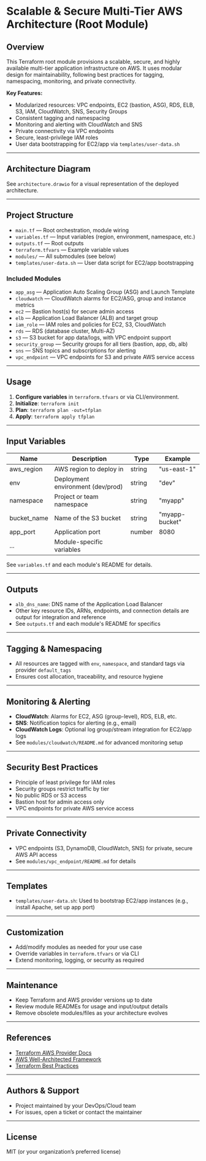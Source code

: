 # Scalable & Secure Multi-Tier AWS Architecture (Root Module)

## Overview

This Terraform root module provisions a scalable, secure, and highly available multi-tier application infrastructure on AWS. It uses modular design for maintainability, following best practices for tagging, namespacing, monitoring, and private connectivity.

**Key Features:**

- Modularized resources: VPC endpoints, EC2 (bastion, ASG), RDS, ELB, S3, IAM, CloudWatch, SNS, Security Groups
- Consistent tagging and namespacing
- Monitoring and alerting with CloudWatch and SNS
- Private connectivity via VPC endpoints
- Secure, least-privilege IAM roles
- User data bootstrapping for EC2/app via `templates/user-data.sh`

---

## Architecture Diagram

See `architecture.drawio` for a visual representation of the deployed architecture.

---

## Project Structure

- `main.tf` — Root orchestration, module wiring
- `variables.tf` — Input variables (region, environment, namespace, etc.)
- `outputs.tf` — Root outputs
- `terraform.tfvars` — Example variable values
- `modules/` — All submodules (see below)
- `templates/user-data.sh` — User data script for EC2/app bootstrapping

### Included Modules

- `app_asg` — Application Auto Scaling Group (ASG) and Launch Template
- `cloudwatch` — CloudWatch alarms for EC2/ASG, group and instance metrics
- `ec2` — Bastion host(s) for secure admin access
- `elb` — Application Load Balancer (ALB) and target group
- `iam_role` — IAM roles and policies for EC2, S3, CloudWatch
- `rds` — RDS (database cluster, Multi-AZ)
- `s3` — S3 bucket for app data/logs, with VPC endpoint support
- `security_group` — Security groups for all tiers (bastion, app, db, alb)
- `sns` — SNS topics and subscriptions for alerting
- `vpc_endpoint` — VPC endpoints for S3 and private AWS service access

---

## Usage

1. **Configure variables** in `terraform.tfvars` or via CLI/environment.
2. **Initialize**: `terraform init`
3. **Plan**: `terraform plan -out=tfplan`
4. **Apply**: `terraform apply tfplan`

---

## Input Variables

| Name        | Description                       | Type   | Example        |
| ----------- | --------------------------------- | ------ | -------------- |
| aws_region  | AWS region to deploy in           | string | "us-east-1"    |
| env         | Deployment environment (dev/prod) | string | "dev"          |
| namespace   | Project or team namespace         | string | "myapp"        |
| bucket_name | Name of the S3 bucket             | string | "myapp-bucket" |
| app_port    | Application port                  | number | 8080           |
| ...         | Module-specific variables         |        |                |

See `variables.tf` and each module's README for details.

---

## Outputs

- `alb_dns_name`: DNS name of the Application Load Balancer
- Other key resource IDs, ARNs, endpoints, and connection details are output for integration and reference
- See `outputs.tf` and each module's README for specifics

---

## Tagging & Namespacing

- All resources are tagged with `env`, `namespace`, and standard tags via provider `default_tags`
- Ensures cost allocation, traceability, and resource hygiene

---

## Monitoring & Alerting

- **CloudWatch**: Alarms for EC2, ASG (group-level), RDS, ELB, etc.
- **SNS**: Notification topics for alerting (e.g., email)
- **CloudWatch Logs**: Optional log group/stream integration for EC2/app logs
- See `modules/cloudwatch/README.md` for advanced monitoring setup

---

## Security Best Practices

- Principle of least privilege for IAM roles
- Security groups restrict traffic by tier
- No public RDS or S3 access
- Bastion host for admin access only
- VPC endpoints for private AWS service access

---

## Private Connectivity

- VPC endpoints (S3, DynamoDB, CloudWatch, SNS) for private, secure AWS API access
- See `modules/vpc_endpoint/README.md` for details

---

## Templates

- `templates/user-data.sh`: Used to bootstrap EC2/app instances (e.g., install Apache, set up app port)

---

## Customization

- Add/modify modules as needed for your use case
- Override variables in `terraform.tfvars` or via CLI
- Extend monitoring, logging, or security as required

---

## Maintenance

- Keep Terraform and AWS provider versions up to date
- Review module READMEs for usage and input/output details
- Remove obsolete modules/files as your architecture evolves

---

## References

- [Terraform AWS Provider Docs](https://registry.terraform.io/providers/hashicorp/aws/latest/docs)
- [AWS Well-Architected Framework](https://aws.amazon.com/architecture/well-architected/)
- [Terraform Best Practices](https://www.terraform.io/docs/language/index.html)

---

## Authors & Support

- Project maintained by your DevOps/Cloud team
- For issues, open a ticket or contact the maintainer

---

## License

MIT (or your organization’s preferred license)
